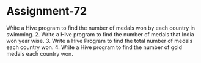 # Assignment-72
Write a Hive program to find the number of medals won by each country in swimming. 2. Write a Hive program to find the number of medals that India won year wise. 3. Write a Hive Program to find the total number of medals each country won. 4. Write a Hive program to find the number of gold medals each country won.
